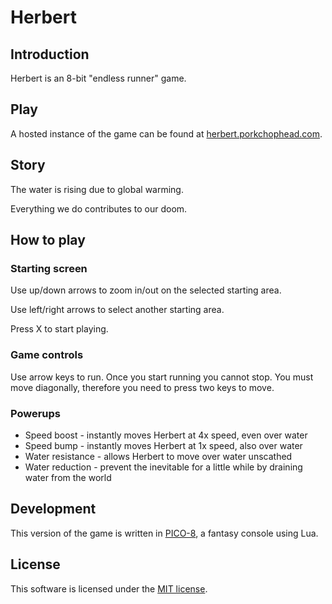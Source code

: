 # Herbert

## Introduction

Herbert is an 8-bit "endless runner" game.

## Play

A hosted instance of the game can be found at [herbert.porkchophead.com](http://herbert.porkchophead.com/).


## Story

The water is rising due to global warming.

Everything we do contributes to our doom.

## How to play

### Starting screen

Use up/down arrows to zoom in/out on the selected starting area.

Use left/right arrows to select another starting area.

Press X to start playing.

### Game controls

Use arrow keys to run. Once you start running you cannot stop. You must move diagonally, therefore you need to press two keys to move.

### Powerups

* Speed boost - instantly moves Herbert at 4x speed, even over water
* Speed bump - instantly moves Herbert at 1x speed, also over water
* Water resistance - allows Herbert to move over water unscathed
* Water reduction - prevent the inevitable for a little while by draining water from the world

## Development

This version of the game is written in [PICO-8](https://www.lexaloffle.com/pico-8.php), a fantasy console using Lua.

## License

This software is licensed under the [MIT license](https://tldrlegal.com/license/mit-license).

